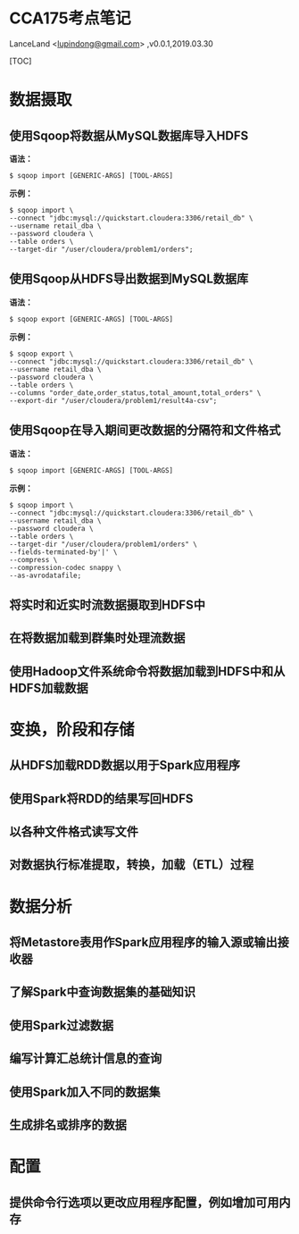 # CCA175考点笔记

LanceLand <<lupindong@gmail.com>> ,v0.0.1,2019.03.30

[TOC]

# 数据摄取
## 使用Sqoop将数据从MySQL数据库导入HDFS

**语法：**

```shell
$ sqoop import [GENERIC-ARGS] [TOOL-ARGS]
```
**示例：**

```shell
$ sqoop import \
--connect "jdbc:mysql://quickstart.cloudera:3306/retail_db" \
--username retail_dba \
--password cloudera \
--table orders \
--target-dir "/user/cloudera/problem1/orders";
```

## 使用Sqoop从HDFS导出数据到MySQL数据库

**语法：**

```shell
$ sqoop export [GENERIC-ARGS] [TOOL-ARGS]
```

**示例：**

```shell
$ sqoop export \
--connect "jdbc:mysql://quickstart.cloudera:3306/retail_db" \
--username retail_dba \
--password cloudera \
--table orders \
--columns "order_date,order_status,total_amount,total_orders" \
--export-dir "/user/cloudera/problem1/result4a-csv";
```

## 使用Sqoop在导入期间更改数据的分隔符和文件格式

**语法：**

```shell
$ sqoop import [GENERIC-ARGS] [TOOL-ARGS]
```

**示例：**

```shell
$ sqoop import \
--connect "jdbc:mysql://quickstart.cloudera:3306/retail_db" \
--username retail_dba \
--password cloudera \
--table orders \
--target-dir "/user/cloudera/problem1/orders" \
--fields-terminated-by'|' \
--compress \
--compression-codec snappy \
--as-avrodatafile;

```

## 将实时和近实时流数据摄取到HDFS中

## 在将数据加载到群集时处理流数据

## 使用Hadoop文件系统命令将数据加载到HDFS中和从HDFS加载数据

# 变换，阶段和存储
## 从HDFS加载RDD数据以用于Spark应用程序
## 使用Spark将RDD的结果写回HDFS
## 以各种文件格式读写文件
## 对数据执行标准提取，转换，加载（ETL）过程

# 数据分析
## 将Metastore表用作Spark应用程序的输入源或输出接收器
## 了解Spark中查询数据集的基础知识
## 使用Spark过滤数据
## 编写计算汇总统计信息的查询
## 使用Spark加入不同的数据集
## 生成排名或排序的数据

# 配置
## 提供命令行选项以更改应用程序配置，例如增加可用内存